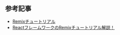 ## 参考記事
- [Remixチュートリアル](https://remix.run/docs/en/main/start/tutorial#urlsearchparams-and-get-submissions)
- [ReactフレームワークのRemixチュートリアル解説！](https://zenn.dev/jun0723/articles/184c9cef3f46db)
